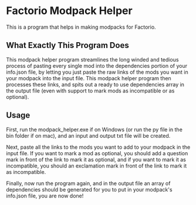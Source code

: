 # Factorio Modpack Helper
This is a program that helps in making modpacks for Factorio.

## What Exactly This Program Does
This modpack helper program streamlines the long winded and 
tedious process of pasting every single mod into the dependencies
portion of your info.json file, by letting you just paste the 
raw links of the mods you want in your modpack into the input
file. This modpack helper program then processes these links, 
and spits out a ready to use dependencies array in the output 
file (even with support to mark mods as incompatible or as 
optional).

## Usage
First, run the modpack_helper.exe if on Windows (or run the py 
file in the bin folder if on mac), and an input and output txt
file will be created.

Next, paste all the links to the mods you want to add to your
modpack in the input file. If you want to mark a mod as optional, 
you should add a question mark in front of the link to mark it as 
optional, and if you want to mark it as incompatible, you should 
an exclamation mark in front of the link to mark it as incompatible.

Finally, now run the program again, and in the output file an array
of dependencies should be generated for you to put in your modpack's
info.json file, you are now done!
